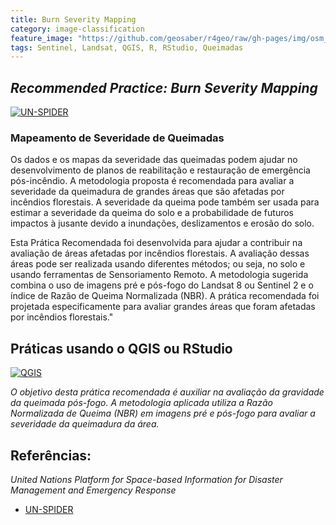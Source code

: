 ```yaml
---
title: Burn Severity Mapping
category: image-classification
feature_image: "https://github.com/geosaber/r4geo/raw/gh-pages/img/osm_bkground.png"
tags: Sentinel, Landsat, QGIS, R, RStudio, Queimadas
---
```

## ***Recommended Practice: Burn Severity Mapping***
[![UN-SPIDER](https://github.com/geosaber/r4geo/raw/gh-pages/img/burn-workflow.jpg)](http://un-spider.org/advisory-support/recommended-practices/recommended-practice-burn-severity)

### Mapeamento de Severidade de Queimadas
Os dados e os mapas da severidade das queimadas podem ajudar no desenvolvimento de planos de reabilitação e restauração de emergência pós-incêndio. A metodologia proposta é recomendada para avaliar a severidade da queimadura de grandes áreas que são afetadas por incêndios florestais. A severidade da queima pode também ser usada para estimar a severidade da queima do solo e a probabilidade de futuros impactos à jusante devido a inundações, deslizamentos e erosão do solo.

Esta Prática Recomendada foi desenvolvida para ajudar a contribuir na avaliação de áreas afetadas por incêndios florestais. A avaliação dessas áreas pode ser realizada usando diferentes métodos; ou seja, no solo e usando ferramentas de Sensoriamento Remoto.
A metodologia sugerida combina o uso de imagens pré e pós-fogo do Landsat 8 ou Sentinel 2 e o índice de Razão de Queima Normalizada (NBR).
A prática recomendada foi projetada especificamente para avaliar grandes áreas que foram afetadas por incêndios florestais."

## Práticas usando o QGIS ou RStudio
[![QGIS](https://github.com/geosaber/r4geo/raw/gh-pages/img/burn_severity.png)](http://un-spider.org/advisory-support/recommended-practices/recommended-practice-burn-severity/step-by-step)

*O objetivo desta prática recomendada é auxiliar na avaliação da gravidade da queimada pós-fogo. A metodologia aplicada utiliza a Razão Normalizada de Queima (NBR) em imagens pré e pós-fogo para avaliar a severidade da queimadura da área.*

## Referências:
*United Nations Platform for Space-based Information for Disaster Management and Emergency Response*
- [UN-SPIDER](http://un-spider.org/advisory-support/recommended-practices/recommended-practice-burn-severity)
